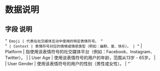 # 数据说明
## 字段	   说明

“`
Emoji | 代表在社交媒体互动中使用的特定表情符号。
“`  
“`
| Context | 表情符号对应的情境或情感类型（例如：幽默、爱、快乐）。 |
“`
| Platform | 指使用该表情符号的社交媒体平台（例如：Facebook、Instagram、Twitter）。 |
| User Age | 使用该表情符号的用户的年龄，范围从13岁 - 65岁。 |
| User Gender | 使用该表情符号的用户的性别（男性或女性）。 |
“`


